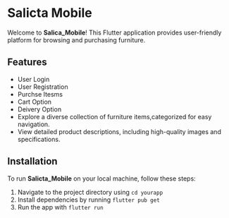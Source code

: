 # Salicta Mobile

Welcome to **Salica_Mobile**! This Flutter application provides user-friendly platform for browsing and purchasing furniture.

## Features

- User Login
- User Registration
- Purchse Itesms
- Cart Option
- Deivery Option
- Explore a diverse collection of furniture items,categorized for easy navigation.
- View detailed product descriptions, including high-quality images and specifications.

## Installation

To run **Salicta_Mobile** on your local machine, follow these steps:

1. Navigate to the project directory using `cd yourapp`
2. Install dependencies by running `flutter pub get`
3. Run the app with `flutter run`

